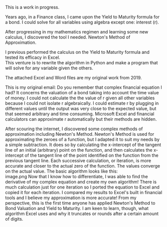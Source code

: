 This is a work in progress.

Years ago, in a Finance class, I came upon the Yield to Maturity formula for a bond.  I could solve for all variables using
algebra except one: interest (r).

After progressing in my mathematics regimen and learning some new calculus, I discovered the tool I needed.
Newton's Method of Approximation.

I previous performed the calculus on the Yield to Maturity formula and tested its efficacy in Excel.  
This venture is to rewrite the algorithm in Python and make a program that will solve for any variable given the others.

The  attached Excel and Word files are my original work from 2019.

This is my original email:
Do you remember that complex financial equation I had?  It concerns the valuation of a bond taking into account the time value of money.  I could not calculate the the value of r given all other variables because I could not isolate r algebraically.  I could estimate r by plugging in different values until the output was very close to the expected value, but that seemed arbitrary and time consuming.  Microsoft Excel and financial calculators can approximate r automatically but their methods are hidden.

After scouring the internet, I discovered some complex methods of approximation including Newton's Method.  Newton's Method is used for approximating the zeroes of a function, but I adapted it to suit my needs by a simple subtraction.  It does so by calculating the x-intercept of the tangent line of an initial (arbitrary) point on the function, and then calculates the x-intercept of the tangent line of the point identified on the function from the previous tangent line.  Each successive calculation, or iteration, is more accurate and closer to the actual zero of the function.  The values converge on the actual value.  The basic algorithm looks like this:  
image.png
Now that I know how to differentiate, I was able to find the derivative of my complex equation and create my own algorithm!  There is much calculation just for one iteration so I ported the equation to Excel and copied it for each iteration.  I compared my results to Excel's built in financial tools and I believe my approximation is more accurate!  From my perspective, this is the first time anyone has applied Newton's Method to Bond Valuation and Yield to Maturity.  I am keen to learn, though, what algorithm Excel uses and why it truncates or rounds after a certain amount of digits.
